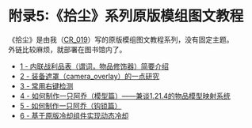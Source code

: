 # 附录5:《拾尘》系列原版模组图文教程
《拾尘》是由我（[CR_019](https://space.bilibili.com/85292644)）写的原版模组图文教程系列，没有固定主题。  
外链比较麻烦，就部署在图书馆内了。

- [1 - 内联战利品表（谓词，物品修饰器）简要介绍](/resources/dust/1-内联战利品表.md)
- [2 - 装备遮罩（camera_overlay）的一点研究](/resources/dust/2/2-装备遮罩.md)
- [3 - 常用右键检测](/resources/dust/3/常用右键检测.md)
- [4 - 如何制作一只阿乔（模型篇）——兼谈1.21.4的物品模型映射系统](/resources/dust/4/如何制作一只阿乔（模型篇）.md)
- [5 - 如何制作一只阿乔（钩锁篇）](/resources/dust/5/如何制作一只阿乔（钩锁篇）.md)
- [6 - 基于原版冷却组件实现动态冷却](/resources/dust/6/动态冷却.md)